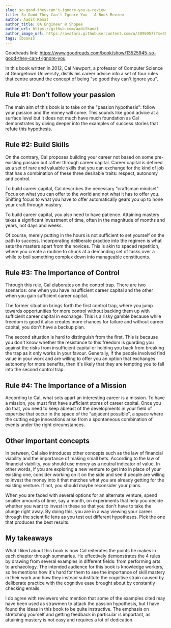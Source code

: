 ```yaml
---
slug: so-good-they-can't-ignore-you-a-review
title: So Good They Can't Ignore You - A Book Review
author: Aadit Kamat
author_title: QA Engineer @ Shopee
author_url: https://github.com/aaditkamat
author_image_url: https://avatars.githubusercontent.com/u/30969577?s=400&u=9558fc3557d79c88a7080034fe8c22654aca2e4d&v=4
tags: [books]
---
```


Goodreads link: https://www.goodreads.com/book/show/13525945-so-good-they-can-t-ignore-you

In this book written in 2012, Cal Newport, a professor of Computer Science at Georgetown University, distils his career advice into a set of four rules that centre around the concept of being "so good they can't ignore you".

## Rule #1: Don't follow your passion
The main aim of this book is to take on the "passion hypothesis": follow your passion and the money will come. This sounds like good advice at a surface level but it does not much have much foundation as Cal demonstrates by diving deeper into the examples of success stories that refute this hypothesis. 

## Rule #2: Build Skills
On the contrary, Cal proposes building your career not based on some pre-existing passion but rather through career capital. Career capital is defined as a set of rare and valuable skills that you can exchange for the kind of job that has a combination of these three desirable traits: respect, autonomy and control. 

To build career capital, Cal describes the necessary "craftsman mindset". Focus on what you can offer to the world and not what it has to offer you. Shifting focus to what you have to offer automatically gears you up to hone your craft through mastery.

To build career capital, you also need to have patience. Attaining mastery takes a significant investment of time, often in the magnitude of months and years, not days and weeks. 

Of course, merely putting in the hours is not sufficient to set yourself on the path to success. Incorporating deliberate practice into the regimen is what sets the masters apart from the novices. This is akin to spaced repetition, where you create a routine to chunk at a demanding set of tasks over a while to boil something complex down into manageable constituents. 

## Rule #3: The Importance of Control
Through this rule, Cal elaborates on the control trap. There are two scenarios: one when you have insufficient career capital and the other when you gain sufficient career capital. 

The former situation brings forth the first control trap, where you jump towards opportunities for more control without backing them up with sufficient career capital in exchange. This is a risky gamble because while freedom is good it also creates more chances for failure and without career capital, you don't have a backup plan. 

The second situation is hard to distinguish from the first. This is because you don't know whether the resistance to this freedom is guarding you against the risks from insufficient capital or holding you back from breaking the trap as it only works in your favour. Generally, if the people involved find value in your work and are willing to offer you an option that exchanges autonomy for more benefits, then it's likely that they are tempting you to fall into the second control trap. 

## Rule #4: The Importance of a Mission
According to Cal, what sets apart an interesting career is a mission. To have a mission, you must first have sufficient stores of career capital. Once you do that, you need to keep abreast of the developments in your field of expertise that occur in the space of the "adjacent possible", a space where the cutting edge innovations arise from a spontaneous combination of events under the right circumstances.

## Other important concepts
In between, Cal also introduces other concepts such as the law of financial viability and the importance of making small bets. 
According to the law of financial viability, you should use money as a neutral indicator of value. In other words, if you are exploring a new venture to get into in place of your existing one, consider working on it on the side and see if people are willing to invest the money into it that matches what you are already getting for the existing venture. If not, you should maybe reconsider your plans. 

When you are faced with several options for an alternate venture, spend smaller amounts of time, say a month, on experiments that help you decide whether you want to invest in these so that you don't have to take the plunge right away. By doing this, you are in a way viewing your career through the scientific lens as you test out different hypotheses. Pick the one that produces the best results.
 
## My takeaways

What I liked about this book is how Cal reiterates the points he makes in each chapter through summaries. He effectively demonstrates the 4 rules by drawing from several examples in different fields: from performing arts to archaeology. The intended audience for this book is knowledge workers, so he mentions how it's hard for them to see the importance of skill mastery in their work and how they instead substitute the cognitive strain caused by deliberate practice with the cognitive ease brought about by constantly checking emails. 

I do agree with reviewers who mention that some of the examples cited may have been used as strawmen to attack the passion hypothesis, but I have found the ideas in this book to be quite instructive. The emphasis on stretching yourself and getting feedback in particular is important, as attaining mastery is not easy and requires a lot of dedication.